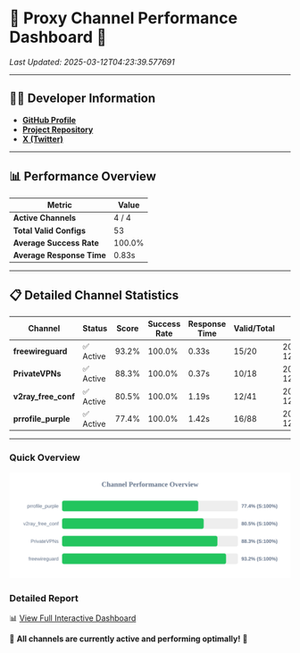# 🌟 Proxy Channel Performance Dashboard 🌟

_Last Updated: 2025-03-12T04:23:39.577691_

---

## 👩‍💻 Developer Information

- **[GitHub Profile](https://github.com/4n0nymou3)**  
- **[Project Repository](https://github.com/4n0nymou3/multi-proxy-config-fetcher)**  
- **[X (Twitter)](https://x.com/4n0nymou3)**  

---

## 📊 Performance Overview

| Metric                | Value       |
|-----------------------|-------------|
| **Active Channels**   | 4 / 4       |
| **Total Valid Configs** | 53          |
| **Average Success Rate** | 100.0%      |
| **Average Response Time** | 0.83s       |

---

## 📋 Detailed Channel Statistics

| Channel          | Status     | Score  | Success Rate | Response Time | Valid/Total | Last Success               |
|------------------|------------|--------|--------------|---------------|-------------|----------------------------|
| **freewireguard**  | ✅ Active  | 93.2%  | 100.0% | 0.33s         | 15/20       | 2025-03-12T04:23:39.576341 |
| **PrivateVPNs**  | ✅ Active  | 88.3%  | 100.0% | 0.37s         | 10/18       | 2025-03-12T04:23:39.214933 |
| **v2ray_free_conf**  | ✅ Active  | 80.5%  | 100.0% | 1.19s         | 12/41       | 2025-03-12T04:23:38.814549 |
| **prrofile_purple**  | ✅ Active  | 77.4%  | 100.0% | 1.42s         | 16/88       | 2025-03-12T04:23:37.590708 |

---

### Quick Overview
<div align="center">
  <a href="https://raw.githubusercontent.com/nullluser/NullRepo/refs/heads/main/assets/channel_stats_chart.svg">
    <img src="https://raw.githubusercontent.com/nullluser/NullRepo/refs/heads/main/assets/channel_stats_chart.svg" alt="Source Performance Statistics" width="800">
  </a>
</div>

### Detailed Report
📊 [View Full Interactive Dashboard](https://htmlpreview.github.io/?https://github.com/nullluser/NullRepo/blob/main/assets/performance_report.html)

🎉 **All channels are currently active and performing optimally!** 🎉
